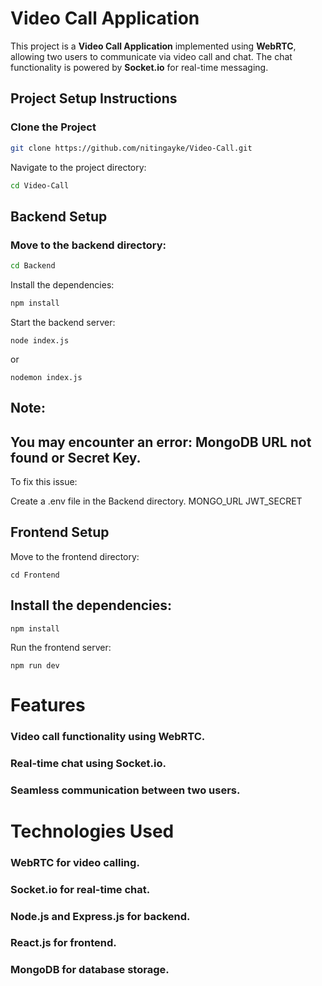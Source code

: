 # Video Call Application

This project is a **Video Call Application** implemented using **WebRTC**, allowing two users to communicate via video call and chat. The chat functionality is powered by **Socket.io** for real-time messaging.

## Project Setup Instructions

### Clone the Project

```bash
git clone https://github.com/nitingayke/Video-Call.git
```

Navigate to the project directory:
```bash
cd Video-Call
```

## Backend Setup
### Move to the backend directory:

```bash
cd Backend
```

Install the dependencies:
```bash
npm install
```
Start the backend server:

```
node index.js
```
or
```
nodemon index.js
```

## Note:
## You may encounter an error: MongoDB URL not found or Secret Key.

To fix this issue:

Create a .env file in the Backend directory.
MONGO_URL
JWT_SECRET

## Frontend Setup
Move to the frontend directory:

```
cd Frontend
```

## Install the dependencies:

```
npm install
```

Run the frontend server:
```
npm run dev
```


# Features
### Video call functionality using WebRTC.
### Real-time chat using Socket.io.
### Seamless communication between two users.

# Technologies Used
### WebRTC for video calling.
### Socket.io for real-time chat.
### Node.js and Express.js for backend.
### React.js for frontend.
### MongoDB for database storage.
